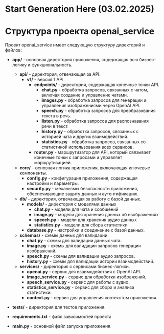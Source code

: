 # Start Generation Here (03.02.2025)
# Структура проекта openai_service

Проект openai_service имеет следующую структуру директорий и файлов:

- **app/** - основная директория приложения, содержащая всю бизнес-логику и функциональность.
  - **api/** - директория, отвечающая за API.
    - **v1/** - версия 1 API.
      - **endpoints/** - директория, содержащая конечные точки API.
        - **chat.py** - обработка запросов, связанных с чатом, включая создание и управление чатами.
        - **images.py** - обработка запросов для генерации и управления изображениями через OpenAI API.
        - **speech.py** - обработка запросов для преобразования текста в речь.
        - **listen.py** - обработка запросов для распознавания речи в текст.
        - **history.py** - обработка запросов, связанных с историей чата и других взаимодействий.
        - **statistics.py** - обработка запросов, связанных со статистикой использования всех сервисов.
      - **router.py** - маршрутизатор для API, который связывает конечные точки с запросами и управляет маршрутизацией.
  - **core/** - основная логика приложения, включающая ключевые компоненты.
    - **config.py** - конфигурация приложения, содержащая настройки и параметры.
    - **security.py** - механизмы безопасности приложения, обеспечивающие защиту данных и аутентификацию.
  - **db/** - директория, отвечающая за работу с базой данных.
    - **models/** - директория с моделями данных
      - **chat.py** - модели для чата и сообщений
      - **image.py** - модели для хранения данных об изображениях
      - **speech.py** - модели для хранения аудио данных
      - **statistics.py** - модели для сбора статистики
    - **database.py** - настройки и соединение с базой данных.
  - **schemas/** - схемы данных для валидации.
    - **chat.py** - схемы для валидации данных чата.
    - **image.py** - схемы для валидации запросов генерации изображений.
    - **speech.py** - схемы для валидации аудио запросов.
    - **history.py** - схемы для валидации истории взаимодействий.
  - **services/** - директория с сервисами бизнес-логики.
    - **openai.py** - сервис для взаимодействия с OpenAI API.
    - **image_service.py** - сервис для обработки изображений.
    - **speech_service.py** - сервис для работы с аудио.
    - **statistics_service.py** - сервис для сбора и анализа статистики.
    - **context.py** - сервис для управления контекстом приложения.
  
- **tests/** - директория для тестов приложения.
  
- **requirements.txt** - файл зависимостей проекта.
  
- **main.py** - основной файл запуска приложения.
